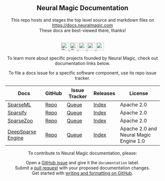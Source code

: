 
<div align="center"><h2>Neural Magic Documentation</h2></div>

<div align="center">
This repo hosts and stages the top level source and markdown files on</br>
<a href="https://docs.neuralmagic.com">https://docs.neuralmagic.com</a></br>
These docs are best-viewed there, thanks!</br></br>

<p align="center">
  <a href="https://docs.neuralmagic.com/">
        <img alt="Documentation" src="https://img.shields.io/website/http/neuralmagic.com/sparseml/index.html.svg?down_color=red&down_message=offline&up_message=online&style=for-the-badge" height=25>
    </a>
    <a href="https://github.com/neuralmagic/comingsoon/blob/master/LICENSE">
    <a href="https://github.com/neuralmagic.com/comingsoon/blob/master/CODE_OF_CONDUCT.md">
        <img alt="Contributor Covenant" src="https://img.shields.io/badge/Contributor%20Covenant-v2.0%20adopted-ff69b4.svg?color=yellow&style=for-the-badge" height=25>
    </a>
     <a href="https://www.youtube.com/channel/UCo8dO_WMGYbWCRnj_Dxr4EA">
        <img src="https://img.shields.io/badge/-YouTube-red?&style=for-the-badge&logo=youtube&logoColor=white" height=25>
    </a>
     <a href="https://medium.com/limitlessai">
        <img src="https://img.shields.io/badge/medium-%2312100E.svg?&style=for-the-badge&logo=medium&logoColor=white" height=25>
    </a>
    <a href="https://twitter.com/neuralmagic">
        <img src="https://img.shields.io/twitter/follow/neuralmagic?color=darkgreen&label=Follow&style=social" height=25>
    </a>
  </p>
  
To learn more about specific projects founded by Neural Magic, check out documentation links below.

To file a docs issue for a specific software component, use its repo issue tracker.

| Docs | GitHub | Issue Tracker | Releases | License |
| ----------- | ----------- | ----------- | ----------- | ----------- |
| [SparseML](https://docs.neuralmagic.com/sparseml/)| [Repo](https://github.com/neuralmagic/sparseml/) |  [Queue](https://github.com/neuralmagic/sparseml/issues/) | [Index](https://github.com/neuralmagic/spareml/releases/) | Apache 2.0 |
| [Sparsify](https://docs.neuralmagic.com/sparsify/) | [Repo](https://github.com/neuralmagic/sparsify/) | [Queue](https://github.com/neuralmagic/sparsify/issues/) | [Index](https://github.com/neuralmagic/sparsify/releases/) | Apache 2.0 |
| [SparseZoo](https://docs.neuralmagic.com/sparsezoo/)  | [Repo](https://github.com/neuralmagic/sparsezoo/) | [Queue](https://github.com/neuralmagic/sparsezoo/issues/) | [Index](https://github.com/neuralmagic/sparsezoo/releases/) | Apache 2.0 |
| [DeepSparse Engine](https://docs.neuralmagic.com/deepsparse/)  | [Repo](https://github.com/neuralmagic/deepsparse/) | [Queue](https://github.com/neuralmagic/deepsparse/issues/) | [Index](https://github.com/neuralmagic/deepsparse/releases/)  | Apache 2.0 and Neural Magic Engine 1.0 |

To contribute to Neural Magic documentation, please:</br>

  Open a [GitHub issue](https://github.com/neuralmagic/docs/issues) and give it
  the `documentation` label.</br>
  Submit a [pull request](https://github.com/neuralmagic/docs/pulls) with your
  proposed documentation changes.</br>
  Get started with
  [writing and formatting on GitHub](https://help.github.com/en/github/writing-on-github/getting-started-with-writing-and-formatting-on-github).
</div>

 </div>
